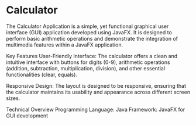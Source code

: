 # Calculator
The Calculator Application is a simple, yet functional graphical user interface (GUI) application developed using JavaFX. It is designed to perform basic arithmetic operations and demonstrate the integration of multimedia features within a JavaFX application.


Key Features
User-Friendly Interface: The calculator offers a clean and intuitive interface with buttons for digits (0-9), arithmetic operations (addition, subtraction, multiplication, division), and other essential functionalities (clear, equals).

Responsive Design: The layout is designed to be responsive, ensuring that the calculator maintains its usability and appearance across different screen sizes.

Technical Overview
Programming Language: Java
Framework: JavaFX for GUI development
